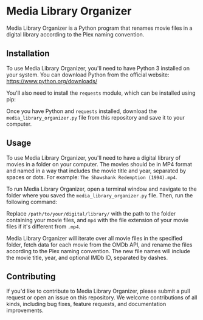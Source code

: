 # Media Library Organizer

Media Library Organizer is a Python program that renames movie files in a digital library according to the Plex naming convention.

## Installation

To use Media Library Organizer, you'll need to have Python 3 installed on your system. You can download Python from the official website: https://www.python.org/downloads/

You'll also need to install the `requests` module, which can be installed using pip:

Once you have Python and `requests` installed, download the `media_library_organizer.py` file from this repository and save it to your computer.

## Usage

To use Media Library Organizer, you'll need to have a digital library of movies in a folder on your computer. The movies should be in MP4 format and named in a way that includes the movie title and year, separated by spaces or dots. For example: `The Shawshank Redemption (1994).mp4`.

To run Media Library Organizer, open a terminal window and navigate to the folder where you saved the `media_library_organizer.py` file. Then, run the following command:

Replace `/path/to/your/digital/library/` with the path to the folder containing your movie files, and `mp4` with the file extension of your movie files if it's different from `.mp4`.

Media Library Organizer will iterate over all movie files in the specified folder, fetch data for each movie from the OMDb API, and rename the files according to the Plex naming convention. The new file names will include the movie title, year, and optional IMDb ID, separated by dashes.

## Contributing

If you'd like to contribute to Media Library Organizer, please submit a pull request or open an issue on this repository. We welcome contributions of all kinds, including bug fixes, feature requests, and documentation improvements.
